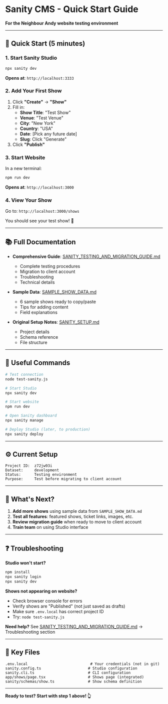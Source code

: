 # Sanity CMS - Quick Start Guide

**For the Neighbour Andy website testing environment**

---

## 🚀 Quick Start (5 minutes)

### 1. Start Sanity Studio

```bash
npx sanity dev
```

**Opens at**: `http://localhost:3333`

### 2. Add Your First Show

1. Click **"Create"** → **"Show"**
2. Fill in:
   - **Show Title**: "Test Show"
   - **Venue**: "Test Venue"
   - **City**: "New York"
   - **Country**: "USA"
   - **Date**: [Pick any future date]
   - **Slug**: Click "Generate"
3. Click **"Publish"**

### 3. Start Website

In a new terminal:

```bash
npm run dev
```

**Opens at**: `http://localhost:3000`

### 4. View Your Show

Go to: `http://localhost:3000/shows`

You should see your test show! 🎉

---

## 📚 Full Documentation

- **Comprehensive Guide**: [SANITY_TESTING_AND_MIGRATION_GUIDE.md](SANITY_TESTING_AND_MIGRATION_GUIDE.md)
  - Complete testing procedures
  - Migration to client account
  - Troubleshooting
  - Technical details

- **Sample Data**: [SAMPLE_SHOW_DATA.md](SAMPLE_SHOW_DATA.md)
  - 6 sample shows ready to copy/paste
  - Tips for adding content
  - Field explanations

- **Original Setup Notes**: [SANITY_SETUP.md](SANITY_SETUP.md)
  - Project details
  - Schema reference
  - File structure

---

## 🔧 Useful Commands

```bash
# Test connection
node test-sanity.js

# Start Studio
npx sanity dev

# Start website
npm run dev

# Open Sanity dashboard
npx sanity manage

# Deploy Studio (later, to production)
npx sanity deploy
```

---

## ⚙️ Current Setup

```
Project ID:  z72jw93i
Dataset:     development
Status:      Testing environment
Purpose:     Test before migrating to client account
```

---

## 🎯 What's Next?

1. **Add more shows** using sample data from `SAMPLE_SHOW_DATA.md`
2. **Test all features**: featured shows, ticket links, images, etc.
3. **Review migration guide** when ready to move to client account
4. **Train team** on using Studio interface

---

## ❓ Troubleshooting

**Studio won't start?**
```bash
npm install
npx sanity login
npx sanity dev
```

**Shows not appearing on website?**
- Check browser console for errors
- Verify shows are "Published" (not just saved as drafts)
- Make sure `.env.local` has correct project ID
- Try: `node test-sanity.js`

**Need help?**
See [SANITY_TESTING_AND_MIGRATION_GUIDE.md](SANITY_TESTING_AND_MIGRATION_GUIDE.md) → Troubleshooting section

---

## 📝 Key Files

```
.env.local                            # Your credentials (not in git)
sanity.config.ts                     # Studio configuration
sanity.cli.ts                        # CLI configuration
app/shows/page.tsx                   # Shows page (integrated)
sanity/schemas/show.ts               # Show schema definition
```

---

**Ready to test? Start with step 1 above! 👆**


